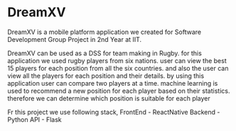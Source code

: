 # DreamXV
DreamXV is a mobile platform application we created for Software Development Group Project in 2nd Year at IIT. <br>

DreamXV can be used as a DSS for team making in Rugby. for this application we used rugby players from six nations. user can view the best 15 players for each position from all the six countries. and also the user can view all the players for each position and their details. by using this application user can compare two players at a time. machine learning is used to recommend a new position for each player based on their statistics. therefore we can determine which position is suitable for each player<br>

Fr this project we use following stack,
FrontEnd - ReactNative
Backend  - Python
API      - Flask

